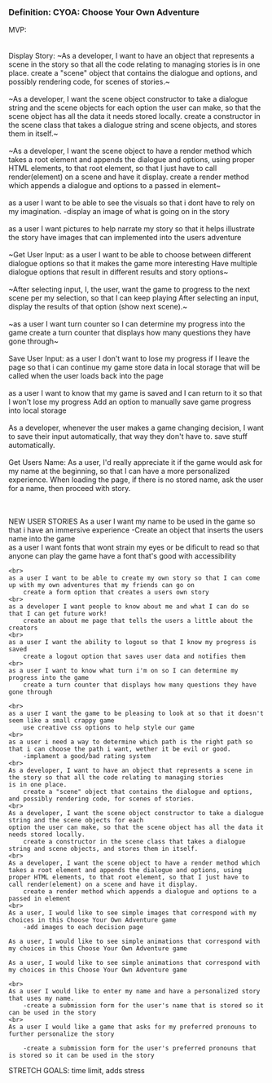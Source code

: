 <h3>Definition: CYOA: Choose Your Own Adventure</h3>
MVP:
<br>
<br><br>
Display Story:
~As a developer, I want to have an object that represents a scene in the story so that all the code relating to managing stories
is in one place.
    create a "scene" object that contains the dialogue and options, and possibly rendering code, for scenes of stories.~
<br><br>
~As a developer, I want the scene object constructor to take a dialogue string and the scene objects for each
option the user can make, so that the scene object has all the data it needs stored locally.
    create a constructor in the scene class that takes a dialogue string and scene objects, and stores them in itself.~
<br><br>
~As a developer, I want the scene object to have a render method which takes a root element and appends the dialogue and options, using proper HTML elements, to that root element, so that I just have to call render(element) on a scene and have it display.
    create a render method which appends a dialogue and options to a passed in element~
<br><br>
as a user I want to be able to see the visuals so that i dont have to rely on my imagination.
    -display an image of what is going on in the story
<br><br>
as a user I want pictures to help narrate my story so that it helps illustrate the story
    have images that can implemented into the users adventure
<br>
<br>
~Get User Input:
as a user I want to be able to choose between different dialogue options so that it makes the game more interesting
    Have multiple dialogue options that result in different results and story options~
<br><br>
~After selecting input, I, the user, want the game to progress to the next scene per my selection, so that I can keep playing
    After selecting an input, display the results of that option (show next scene).~
<br><br>
~as a user I want turn counter so I can determine my progress into the game
        create a turn counter that displays how many questions they have gone through~
<br><br>
Save User Input:
as a user I don't want to lose my progress if I leave the page so that i can continue my game
        store data in local storage that will be called when the user loads back into the page
<br><br>
as a user I want to know that my game is saved and I can return to it so that I won't lose my progress
    Add an option to manually save game progress into local storage
<br><br>
As a developer, whenever the user makes a game changing decision, I want to save their input automatically, that way they don't have to.
    save stuff automatically.
<br><br>
Get Users Name:
As a user, I'd really appreciate it if the game would ask for my name at the beginning, so that I can have a more personalized experience.
    When loading the page, if there is no stored name, ask the user for a name, then proceed with story.
<br><br><br>

NEW USER STORIES
    As a user I want my name to be used in the game so that i have an immersive experience
        -Create an object that inserts the users name into the game
    <br>
    as a user I want fonts that wont strain my eyes or be dificult to read so that anyone can play the game
        have a font that's good with accessibility
    <br>

    <br>
    as a user I want to be able to create my own story so that I can come up with my own adventures that my friends can go on
        create a form option that creates a users own story
    <br>
    as a developer I want people to know about me and what I can do so that I can get future work!
        create an about me page that tells the users a little about the creators
    <br>
    as a user I want the ability to logout so that I know my progress is saved
        create a logout option that saves user data and notifies them
    <br>
    as a user I want to know what turn i'm on so I can determine my progress into the game
        create a turn counter that displays how many questions they have gone through

    <br>
    as a user I want the game to be pleasing to look at so that it doesn't seem like a small crappy game
        use creative css options to help style our game
    <br>
    as a user i need a way to determine which path is the right path so that i can choose the path i want, wether it be evil or good.
        -implament a good/bad rating system
    <br>
    As a developer, I want to have an object that represents a scene in the story so that all the code relating to managing stories
    is in one place.
        create a "scene" object that contains the dialogue and options, and possibly rendering code, for scenes of stories.
    <br>
    As a developer, I want the scene object constructor to take a dialogue string and the scene objects for each
    option the user can make, so that the scene object has all the data it needs stored locally.
        create a constructor in the scene class that takes a dialogue string and scene objects, and stores them in itself.
    <br>
    As a developer, I want the scene object to have a render method which takes a root element and appends the dialogue and options, using proper HTML elements, to that root element, so that I just have to call render(element) on a scene and have it display.
        create a render method which appends a dialogue and options to a passed in element
    <br>
    As a user, I would like to see simple images that correspond with my choices in this Choose Your Own Adventure game
        -add images to each decision page

    As a user, I would like to see simple animations that correspond with my choices in this Choose Your Own Adventure game

    As a user, I would like to see simple animations that correspond with my choices in this Choose Your Own Adventure game

    <br>
    As a user I would like to enter my name and have a personalized story that uses my name.
        -create a submission form for the user's name that is stored so it can be used in the story
    <br>
    As a user I would like a game that asks for my preferred pronouns to further personalize the story

        -create a submission form for the user's preferred pronouns that is stored so it can be used in the story

STRETCH GOALS:
time limit, adds stress
